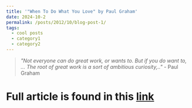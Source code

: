 ```yaml
---
title: '"When To Do What You Love" by Paul Graham'
date: 2024-10-2
permalink: /posts/2012/10/blog-post-1/
tags:
  - cool posts
  - category1
  - category2
---
```


> *"Not everyone can do great work, or wants to. But if you do want to, ... The root of great work is a sort of ambitious curiosity,.."* -  Paul Graham

Full article is found in this [link](https://paulgraham.com/when.html)
=

